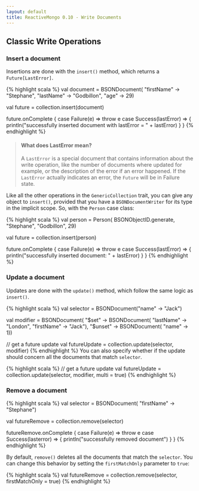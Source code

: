 ```yaml
---
layout: default
title: ReactiveMongo 0.10 - Write Documents
---
```


## Classic Write Operations

### Insert a document

Insertions are done with the `insert()` method, which returns a `Future[LastError]`.

{% highlight scala %}
val document = BSONDocument(
  "firstName" -> "Stephane",
  "lastName" -> "Godbillon",
  "age" -> 29)

val future = collection.insert(document)

future.onComplete {
  case Failure(e) => throw e
  case Success(lastError) => {
    println("successfully inserted document with lastError = " + lastError)
  }
}
{% endhighlight %}

> #### What does LastError mean?
> A `LastError` is a special document that contains information about the write operation, like the number of documents where updated for example, or the description of the error if an error happened. If the `LastError` actually indicates an error, the `Future` will be in Failure state.

Like all the other operations in the `GenericCollection` trait, you can give any object to `insert()`, provided that you have a `BSONDocumentWriter` for its type in the implicit scope. So, with the `Person` case class:

{% highlight scala %}
val person = Person(
  BSONObjectID.generate,
  "Stephane",
  "Godbillon",
  29)

val future = collection.insert(person)

future.onComplete {
  case Failure(e) => throw e
  case Success(lastError) => {
    println("successfully inserted document: " + lastError)
  }
}
{% endhighlight %}

### Update a document

Updates are done with the `update()` method, which follow the same logic as `insert()`.

{% highlight scala %}
val selector = BSONDocument("name" -> "Jack")

val modifier = BSONDocument(
  "$set" -> BSONDocument(
    "lastName" -> "London",
    "firstName" -> "Jack"),
    "$unset" -> BSONDocument(
      "name" -> 1))

// get a future update
val futureUpdate = collection.update(selector, modifier)
{% endhighlight %}
You can also specify whether if the update should concern all the documents that match `selector`.

{% highlight scala %}
// get a future update
val futureUpdate = collection.update(selector, modifier, multi = true)
{% endhighlight %}

### Remove a document

{% highlight scala %}
val selector = BSONDocument(
  "firstName" -> "Stephane")

val futureRemove = collection.remove(selector)

futureRemove.onComplete {
  case Failure(e) => throw e
  case Success(lasterror) => {
    println("successfully removed document")
  }
}
{% endhighlight %}

By default, `remove()` deletes all the documents that match the `selector`. You can change this behavior by setting the `firstMatchOnly` parameter to `true`:

{% highlight scala %}
val futureRemove = collection.remove(selector, firstMatchOnly = true)
{% endhighlight %}
